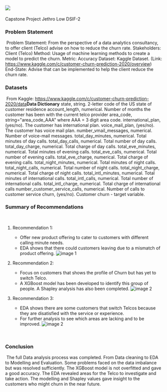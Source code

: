 # ![](https://ga-dash.s3.amazonaws.com/production/assets/logo-9f88ae6c9c3871690e33280fcf557f33.png) 
Capstone Project
Jethro Low
DSIF-2
​
### Problem Statement
​
Problem Statement: From the perspective of a data analytics consultancy, to offer client (Telco) advise on how to reduce the churn rate.
Stakeholders: Client (Telco)
Method: Usage of machine learning methods to create a model to predict the churn.
Metric: Accuracy
Dataset: Kaggle Dataset. 
(Link: https://www.kaggle.com/c/customer-churn-prediction-2020/overview)
End-State: Advise that can be implemented to help the client reduce the churn rate.

### Datasets
​
From Kaggle: https://www.kaggle.com/c/customer-churn-prediction-2020/data
​
**Data Dictionary**
state, string. 2-letter code of the US state of customer residence
account_length, numerical. Number of months the customer has been with the current telco provider
area_code, string="area_code_AAA" where AAA = 3 digit area code.
international_plan, (yes/no). The customer has international plan.
voice_mail_plan, (yes/no). The customer has voice mail plan.
number_vmail_messages, numerical. Number of voice-mail messages.
total_day_minutes, numerical. Total minutes of day calls.
total_day_calls, numerical. Total number of day calls.
total_day_charge, numerical. Total charge of day calls.
total_eve_minutes, numerical. Total minutes of evening calls.
total_eve_calls, numerical. Total number of evening calls.
total_eve_charge, numerical. Total charge of evening calls.
total_night_minutes, numerical. Total minutes of night calls.
total_night_calls, numerical. Total number of night calls.
total_night_charge, numerical. Total charge of night calls.
total_intl_minutes, numerical. Total minutes of international calls.
total_intl_calls, numerical. Total number of international calls.
total_intl_charge, numerical. Total charge of international calls
number_customer_service_calls, numerical. Number of calls to customer service
churn, (yes/no). Customer churn - target variable.
​
### Summary of Recommendations
​

1. Recommendation 1:
	- Offer new product offering to cater to customers with different calling minute needs.
	- EDA shows that there could customers leaving due to a mismatch of product offering.
	![image 1](./images/1.JPEG)
​
2. Recommendation 2:
	- Focus on customers that shows the profile of Churn but has yet to switch Telco.
	- A XGBoost model has been developed to identify this group of people. A Shapley analysis has also been completed.
	![image 2](./images/2.JPEG)
	
3. Recommendation 3:
	- EDA shows there are some customers that switch Telcos because they are disatisfied with the service or experience.
	- For further analysis to see which areas are lacking and to be improved.
	![image 2](./images/3.JPEG)
	
​
### Conclusion
​
The full Data analysis process was completed. From Data cleaning to EDA to Modelling and Evaluation. Some problems faced on the data imbalance but was resolved sufficiently. The XGBoost model is not overfitted and gave a good accuracy. The EDA revealed areas for the Telco to investigate and take action. The modelling and Shapley values gave insight to the customers who might churn in the near future.